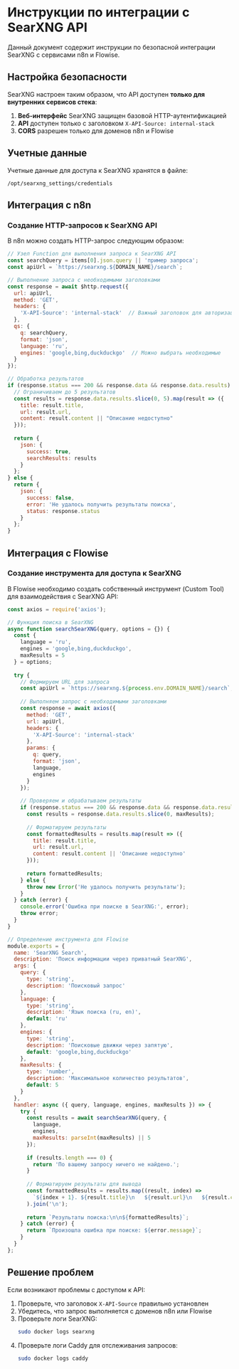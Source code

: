 # Инструкции по интеграции с SearXNG API

Данный документ содержит инструкции по безопасной интеграции SearXNG с сервисами n8n и Flowise.

## Настройка безопасности

SearXNG настроен таким образом, что API доступен **только для внутренних сервисов стека**:

1. **Веб-интерфейс** SearXNG защищен базовой HTTP-аутентификацией
2. **API** доступен только с заголовком `X-API-Source: internal-stack`
3. **CORS** разрешен только для доменов n8n и Flowise

## Учетные данные

Учетные данные для доступа к SearXNG хранятся в файле:
```
/opt/searxng_settings/credentials
```

## Интеграция с n8n

### Создание HTTP-запросов к SearXNG API

В n8n можно создать HTTP-запрос следующим образом:

```javascript
// Узел Function для выполнения запроса к SearXNG API
const searchQuery = items[0].json.query || 'пример запроса';
const apiUrl = `https://searxng.${DOMAIN_NAME}/search`;

// Выполнение запроса с необходимыми заголовками
const response = await $http.request({
  url: apiUrl,
  method: 'GET',
  headers: {
    'X-API-Source': 'internal-stack'  // Важный заголовок для авторизации
  },
  qs: {
    q: searchQuery,
    format: 'json',
    language: 'ru',
    engines: 'google,bing,duckduckgo'  // Можно выбрать необходимые
  }
});

// Обработка результатов
if (response.status === 200 && response.data && response.data.results) {
  // Ограничиваем до 5 результатов
  const results = response.data.results.slice(0, 5).map(result => ({
    title: result.title,
    url: result.url,
    content: result.content || "Описание недоступно"
  }));
  
  return {
    json: {
      success: true,
      searchResults: results
    }
  };
} else {
  return {
    json: {
      success: false,
      error: 'Не удалось получить результаты поиска',
      status: response.status
    }
  };
}
```

## Интеграция с Flowise

### Создание инструмента для доступа к SearXNG

В Flowise необходимо создать собственный инструмент (Custom Tool) для взаимодействия с SearXNG API:

```javascript
const axios = require('axios');

// Функция поиска в SearXNG
async function searchSearXNG(query, options = {}) {
  const {
    language = 'ru',
    engines = 'google,bing,duckduckgo',
    maxResults = 5
  } = options;
  
  try {
    // Формируем URL для запроса
    const apiUrl = `https://searxng.${process.env.DOMAIN_NAME}/search`;
    
    // Выполняем запрос с необходимыми заголовками
    const response = await axios({
      method: 'GET',
      url: apiUrl,
      headers: {
        'X-API-Source': 'internal-stack'
      },
      params: {
        q: query,
        format: 'json',
        language,
        engines
      }
    });
    
    // Проверяем и обрабатываем результаты
    if (response.status === 200 && response.data && response.data.results) {
      const results = response.data.results.slice(0, maxResults);
      
      // Форматируем результаты
      const formattedResults = results.map(result => ({
        title: result.title,
        url: result.url,
        content: result.content || 'Описание недоступно'
      }));
      
      return formattedResults;
    } else {
      throw new Error('Не удалось получить результаты');
    }
  } catch (error) {
    console.error('Ошибка при поиске в SearXNG:', error);
    throw error;
  }
}

// Определение инструмента для Flowise
module.exports = {
  name: 'SearXNG Search',
  description: 'Поиск информации через приватный SearXNG',
  args: {
    query: {
      type: 'string',
      description: 'Поисковый запрос'
    },
    language: {
      type: 'string',
      description: 'Язык поиска (ru, en)',
      default: 'ru'
    },
    engines: {
      type: 'string',
      description: 'Поисковые движки через запятую',
      default: 'google,bing,duckduckgo'
    },
    maxResults: {
      type: 'number',
      description: 'Максимальное количество результатов',
      default: 5
    }
  },
  handler: async ({ query, language, engines, maxResults }) => {
    try {
      const results = await searchSearXNG(query, {
        language,
        engines,
        maxResults: parseInt(maxResults) || 5
      });
      
      if (results.length === 0) {
        return 'По вашему запросу ничего не найдено.';
      }
      
      // Форматируем результаты для вывода
      const formattedResults = results.map((result, index) => 
        `${index + 1}. ${result.title}\n   ${result.url}\n   ${result.content}\n`
      ).join('\n');
      
      return `Результаты поиска:\n\n${formattedResults}`;
    } catch (error) {
      return `Произошла ошибка при поиске: ${error.message}`;
    }
  }
};
```

## Решение проблем

Если возникают проблемы с доступом к API:

1. Проверьте, что заголовок `X-API-Source` правильно установлен
2. Убедитесь, что запрос выполняется с доменов n8n или Flowise
3. Проверьте логи SearXNG:
   ```bash
   sudo docker logs searxng
   ```
4. Проверьте логи Caddy для отслеживания запросов:
   ```bash
   sudo docker logs caddy
   ```
